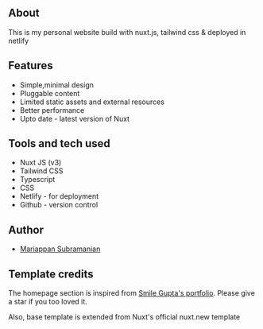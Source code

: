 ## About 

This is my personal website build with nuxt.js, tailwind css & deployed in netlify

## Features
* Simple,minimal design
* Pluggable content 
* Limited static assets and external resources
* Better performance
* Upto date - latest version of Nuxt

## Tools and tech used
* Nuxt JS (v3) 
* Tailwind CSS
* Typescript
* CSS
* Netlify - for deployment
* Github - version control

## Author

- [Mariappan Subramanian](https://www.linkedin.com/in/marigameo)

## Template credits
The homepage section is inspired from [Smile Gupta's portfolio](https://github.com/smilegupta/portfolio-smilegupta). Please give a star if you too loved it. 

Also, base template is extended from Nuxt's official nuxt.new template